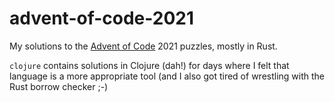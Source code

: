 # advent-of-code-2021

My solutions to the [Advent of Code](https://adventofcode.com/) 2021 puzzles, mostly in Rust.

`clojure` contains solutions in Clojure (dah!) for days where I felt that language is a more appropriate tool
(and I also got tired of wrestling with the Rust borrow checker ;-)